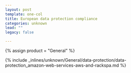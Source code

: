 ```yaml
---
layout: post
template: one-col
title: European data protection compliance
categories: unknown
lead: ""
legacy: false

---
```

{% assign product = "General" %}

{% include _inlines/unknown/General/data-protection/data-protection_amazon-web-services-aws-and-rackspa.md %}
